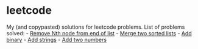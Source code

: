 # leetcode
My (and copypasted) solutions for leetcode problems.
List of problems solved:
    - [Remove Nth node from end of list](https://leetcode.com/problems/remove-nth-node-from-end-of-list)
    - [Merge two sorted lists](https://leetcode.com/problems/merge-two-sorted-lists)
    - [Add binary](https://leetcode.com/problems/add-binary)
    - [Add strings](https://leetcode.com/problems/add-strings)
    - [Add two numbers](https://leetcode.com/problems/add-two-numbers)